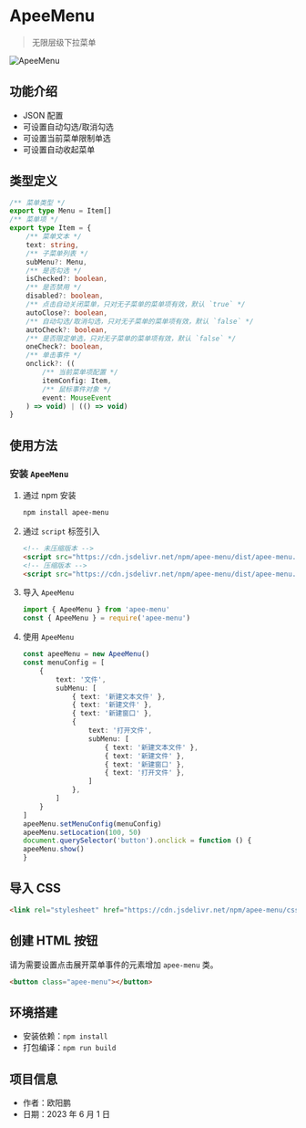 # ApeeMenu

> 无限层级下拉菜单

![ApeeMenu](https://github.com/oyps/apee-menu/assets/61752998/2ed4b03b-b15f-451e-912b-852f4b264565)


## 功能介绍

- JSON 配置
- 可设置自动勾选/取消勾选
- 可设置当前菜单限制单选
- 可设置自动收起菜单

## 类型定义

```ts
/** 菜单类型 */
export type Menu = Item[]
/** 菜单项 */
export type Item = {
    /** 菜单文本 */
    text: string,
    /** 子菜单列表 */
    subMenu?: Menu,
    /** 是否勾选 */
    isChecked?: boolean,
    /** 是否禁用 */
    disabled?: boolean,
    /** 点击自动关闭菜单，只对无子菜单的菜单项有效，默认 `true` */
    autoClose?: boolean,
    /** 自动勾选/取消勾选，只对无子菜单的菜单项有效，默认 `false` */
    autoCheck?: boolean,
    /** 是否限定单选，只对无子菜单的菜单项有效，默认 `false` */
    oneCheck?: boolean,
    /** 单击事件 */
    onclick?: ((
        /** 当前菜单项配置 */
        itemConfig: Item,
        /** 鼠标事件对象 */
        event: MouseEvent
    ) => void) | (() => void)
}
```

## 使用方法

### 安装 `ApeeMenu`

1. 通过 npm 安装

    ```bash
    npm install apee-menu
    ```
2. 通过 `script` 标签引入

    ```html
    <!-- 未压缩版本 -->
    <script src="https://cdn.jsdelivr.net/npm/apee-menu/dist/apee-menu.js"></script>
    <!-- 压缩版本 -->
    <script src="https://cdn.jsdelivr.net/npm/apee-menu/dist/apee-menu.min.js"></script>
    ```
3. 导入 `ApeeMenu`

    ```ts
    import { ApeeMenu } from 'apee-menu'
    const { ApeeMenu } = require('apee-menu')
    ```
4. 使用 `ApeeMenu`

    ```ts
    const apeeMenu = new ApeeMenu()
    const menuConfig = [
        {
            text: '文件',
            subMenu: [
                { text: '新建文本文件' },
                { text: '新建文件' },
                { text: '新建窗口' },
                {
                    text: '打开文件',
                    subMenu: [
                        { text: '新建文本文件' },
                        { text: '新建文件' },
                        { text: '新建窗口' },
                        { text: '打开文件' },
                    ]
                },
            ]
        }
    ]
    apeeMenu.setMenuConfig(menuConfig)
    apeeMenu.setLocation(100, 50)
    document.querySelector('button').onclick = function () {
    apeeMenu.show()
    }
    ```

## 导入 CSS
    
```html
<link rel="stylesheet" href="https://cdn.jsdelivr.net/npm/apee-menu/css/style.css">
```

## 创建 HTML 按钮

请为需要设置点击展开菜单事件的元素增加 `apee-menu` 类。

```html
<button class="apee-menu"></button>
```

## 环境搭建

- 安装依赖：`npm install`
- 打包编译：`npm run build`

## 项目信息

- 作者：欧阳鹏
- 日期：2023 年 6 月 1 日